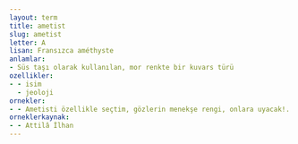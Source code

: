 ```yaml
---
layout: term
title: ametist
slug: ametist
letter: A
lisan: Fransızca améthyste
anlamlar:
- Süs taşı olarak kullanılan, mor renkte bir kuvars türü
ozellikler:
- - isim
  - jeoloji
ornekler:
- - Ametisti özellikle seçtim, gözlerin menekşe rengi, onlara uyacak!..
orneklerkaynak:
- - Attilâ İlhan
---
```

